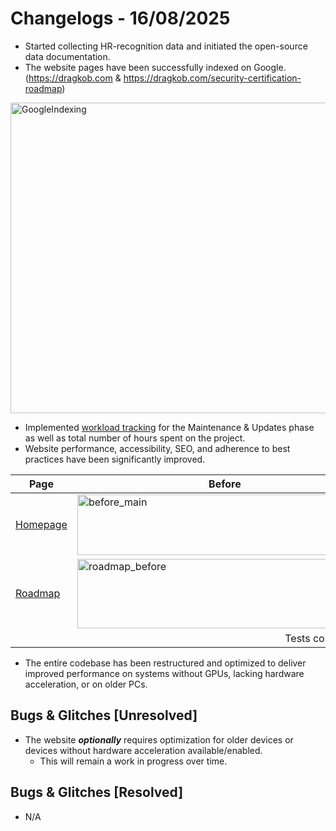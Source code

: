 # Changelogs - 16/08/2025
- Started collecting HR-recognition data and initiated the open-source data documentation.
- The website pages have been successfully indexed on Google. (https://dragkob.com & https://dragkob.com/security-certification-roadmap)
<img width="943" height="497" alt="GoogleIndexing" src="https://github.com/user-attachments/assets/ed55132d-e7d6-4b61-b445-8dba019a8418" />

- Implemented [workload tracking](https://github.com/Dragkob/Security-Certification-Roadmap) for the Maintenance & Updates phase as well as total number of hours spent on the project.
- Website performance, accessibility, SEO, and adherence to best practices have been significantly improved.

<table>
  <thead>
    <tr>
      <th>Page</th>
      <th>Before</th>
      <th>After</th>
      <th>Optimisation</th>
    </tr>
  </thead>
  <tbody>
    <tr>
      <td><a href="https://www.dragkob.com/">Homepage</a></td>
      <td><a href="https://pagespeed.web.dev/analysis/https-dragkob-com/zwjbnmx3do?form_factor=desktop"><img width="472" height="97" alt="before_main" src="https://github.com/user-attachments/assets/8ae52047-cdd0-4e70-9562-d11b5f592b44" /></a></td>
      <td><a href="https://pagespeed.web.dev/analysis/https-dragkob-com/hopn9v0igz?form_factor=desktop"><img width="461" height="94" alt="After_Main" src="https://github.com/user-attachments/assets/af0aa3ad-2de5-4c56-9161-266f5545fb1e" /></a></td>
      <td align="center">+10.77%</td>
    </tr>
    <tr>
      <td><a href="https://www.dragkob.com/security-certification-roadmap">Roadmap</a></td>
      <td><a href="https://pagespeed.web.dev/analysis/https-dragkob-com-security-certification-roadmap/j2tqvjmc60?form_factor=mobile"><img width="439" height="111" alt="roadmap_before" src="https://github.com/user-attachments/assets/3d91a273-c0cf-4fbb-aa5b-26e8da923d4e" /></a></td>
      <td><a href="https://pagespeed.web.dev/analysis/https-dragkob-com-security-certification-roadmap/qwd0jsbc5q?form_factor=mobile"><img width="463" height="105" alt="after_roadmap" src="https://github.com/user-attachments/assets/848d8358-479d-4dd3-8be7-175ccd9942a3" /></a></td>
      <td align="center">+19.16%</td>
    </tr>
    <tr>
      <td colspan="4" align="center">Tests conducted on <a href="https://pagespeed.web.dev/">PageSpeed Insights</a></td>
    </tr>
  </tbody>
</table>

- The entire codebase has been restructured and optimized to deliver improved performance on systems without GPUs, lacking hardware acceleration, or on older PCs.

## Bugs & Glitches [Unresolved]
- The website **_optionally_** requires optimization for older devices or devices without hardware acceleration available/enabled.
  - This will remain a work in progress over time.

## Bugs & Glitches [Resolved]
- N/A
